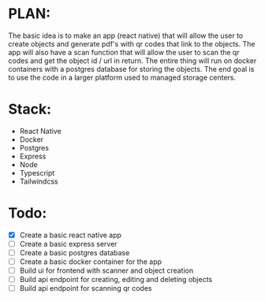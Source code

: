 # PLAN:
The basic idea is to make an app (react native) that will allow the user to create objects and generate pdf's with qr codes that link to the objects. The app will also have a scan function that will allow the user to scan the qr codes and get the object id / url in return. The entire thing will run on docker containers with a postgres database for storing the objects. The end goal is to use the code in a larger platform used to managed storage centers.

# Stack:
- React Native
- Docker
- Postgres
- Express
- Node
- Typescript
- Tailwindcss

# Todo:
- [x] Create a basic react native app
- [ ] Create a basic express server
- [ ] Create a basic postgres database
- [ ] Create a basic docker container for the app
- [ ] Build ui for frontend with scanner and object creation
- [ ] Build api endpoint for creating, editing and deleting objects
- [ ] Build api endpoint for scanning qr codes